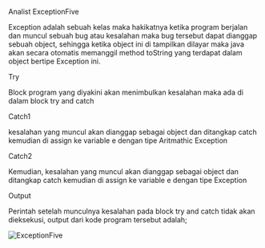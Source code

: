 Analist ExceptionFive

Exception adalah sebuah kelas maka hakikatnya ketika program berjalan dan muncul sebuah bug atau kesalahan maka bug tersebut dapat dianggap sebuah object, sehingga ketika object ini di tampilkan dilayar maka java akan secara otomatis memanggil method toString yang terdapat dalam object bertipe Exception ini.

Try

Block program yang diyakini akan menimbulkan kesalahan maka ada di dalam block try and catch

Catch1

kesalahan yang muncul akan dianggap sebagai object dan ditangkap catch kemudian di assign ke variable e dengan tipe Aritmathic Exception

Catch2

Kemudian, kesalahan yang muncul akan dianggap sebagai object dan ditangkap catch kemudian di assign ke variable e dengan tipe Exception

Output

Perintah setelah munculnya kesalahan pada block try and catch tidak akan dieksekusi, output dari kode program tersebut adalah;

![ExceptionFive](https://user-images.githubusercontent.com/114383364/214107232-8b54c529-8557-4fad-a29b-57b4f2f04f43.png)
